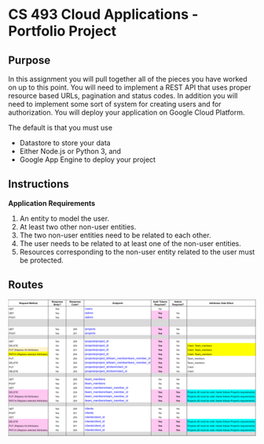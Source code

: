 # CS 493 Cloud Applications - Portfolio Project

## Purpose

In this assignment you will pull together all of the pieces you have worked on up to this point. You will need to implement a REST API that uses proper resource based URLs, pagination and status codes. In addition you will need to implement some sort of system for creating users and for authorization. You will deploy your application on Google Cloud Platform.

The default is that you must use
* Datastore to store your data
* Either Node.js or Python 3, and
* Google App Engine to deploy your project

## Instructions

**Application Requirements**

1. An entity to model the user.
2. At least two other non-user entities.
3. The two non-user entities need to be related to each other.
4. The user needs to be related to at least one of the non-user entities.
5. Resources corresponding to the non-user entity related to the user must be protected.


## Routes

![routeslist-1](https://github.com/dankimjw/portfolio_api/blob/master/images/RouteList.png)

